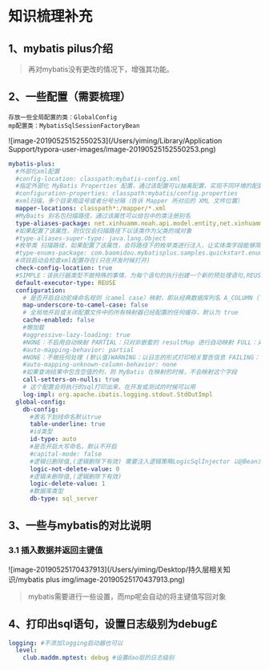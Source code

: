 # 知识梳理补充

## 1、mybatis pilus介绍

> 再对mybatis没有更改的情况下，增强其功能。

## 2、一些配置（需要梳理）

```
存放一些全局配置的类：GlobalConfig
mp配置类：MybatisSqlSessionFactoryBean
```

![image-20190525152550253](/Users/yiming/Library/Application Support/typora-user-images/image-20190525152550253.png)



```yaml
mybatis-plus:
  #外部化xml配置
  #config-location: classpath:mybatis-config.xml
  #指定外部化 MyBatis Properties 配置，通过该配置可以抽离配置，实现不同环境的配置部署
  #configuration-properties: classpath:mybatis/config.properties
  #xml扫描，多个目录用逗号或者分号分隔（告诉 Mapper 所对应的 XML 文件位置）
  mapper-locations: classpath*:/mapper/*.xml
  #MyBaits 别名包扫描路径，通过该属性可以给包中的类注册别名
  type-aliases-package: net.xinhuamm.noah.api.model.entity,net.xinhuamm.noah.api.model.dto
  #如果配置了该属性，则仅仅会扫描路径下以该类作为父类的域对象
  #type-aliases-super-type: java.lang.Object
  #枚举类 扫描路径，如果配置了该属性，会将路径下的枚举类进行注入，让实体类字段能够简单快捷的使用枚举属性
  #type-enums-package: com.baomidou.mybatisplus.samples.quickstart.enums
  #项目启动会检查xml配置存在(只在开发时候打开)
  check-config-location: true
  #SIMPLE：该执行器类型不做特殊的事情，为每个语句的执行创建一个新的预处理语句,REUSE：该执行器类型会复用预处理语句,BATCH：该执行器类型会批量执行所有的更新语句
  default-executor-type: REUSE
  configuration:
    # 是否开启自动驼峰命名规则（camel case）映射，即从经典数据库列名 A_COLUMN（下划线命名） 到经典 Java 属性名 aColumn（驼峰命名） 的类似映射
    map-underscore-to-camel-case: false
    # 全局地开启或关闭配置文件中的所有映射器已经配置的任何缓存，默认为 true
    cache-enabled: false
    #懒加载
    #aggressive-lazy-loading: true
    #NONE：不启用自动映射 PARTIAL：只对非嵌套的 resultMap 进行自动映射 FULL：对所有的 resultMap 都进行自动映射
    #auto-mapping-behavior: partial
    #NONE：不做任何处理 (默认值)WARNING：以日志的形式打印相关警告信息 FAILING：当作映射失败处理，并抛出异常和详细信息
    #auto-mapping-unknown-column-behavior: none
    #如果查询结果中包含空值的列，则 MyBatis 在映射的时候，不会映射这个字段
    call-setters-on-nulls: true
    # 这个配置会将执行的sql打印出来，在开发或测试的时候可以用
    log-impl: org.apache.ibatis.logging.stdout.StdOutImpl
  global-config:
    db-config:
      #表名下划线命名默认true
      table-underline: true
      #id类型
      id-type: auto
      #是否开启大写命名，默认不开启
      #capital-mode: false
      #逻辑已删除值,(逻辑删除下有效) 需要注入逻辑策略LogicSqlInjector 以@Bean方式注入
      logic-not-delete-value: 0
      #逻辑未删除值,(逻辑删除下有效)
      logic-delete-value: 1
      #数据库类型
      db-type: sql_server
```

## 3、一些与mybatis的对比说明

### 3.1 插入数据并返回主键值

![image-20190525170437913](/Users/yiming/Desktop/持久层相关知识/mybatis plus img/image-20190525170437913.png)

> mybatis需要进行一些设置，而mp呢会自动的将主键值写回对象

## 4、打印出sql语句，设置日志级别为debug£

```yaml
logging: #不添加logging启动器也可以
  level:
    club.maddm.mptest: debug #设置dao层的日志级别
```

